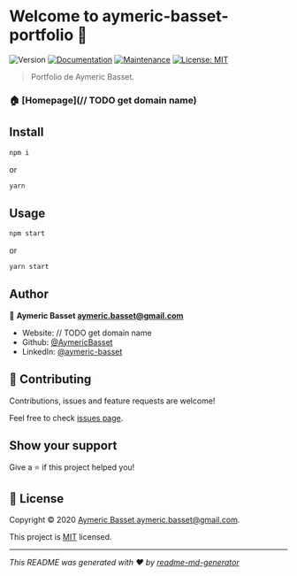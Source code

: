 # Welcome to aymeric-basset-portfolio 👋
![Version](https://img.shields.io/badge/version-0.2.0-blue.svg?cacheSeconds=2592000)
[![Documentation](https://img.shields.io/badge/documentation-yes-brightgreen.svg)](https://github.com/AymericBasset/portfolio_dev#readme)
[![Maintenance](https://img.shields.io/badge/Maintained%3F-yes-green.svg)](https://github.com/AymericBasset/portfolio_dev/graphs/commit-activity)
[![License: MIT](https://img.shields.io/github/license/AymericBasset/aymeric-basset-portfolio)](https://github.com/AymericBasset/portfolio_dev/blob/master/LICENSE)

> Portfolio de Aymeric Basset.

### 🏠 [Homepage](// TODO get domain name)

## Install

```sh
npm i
```

or

```sh
yarn
```

## Usage

```sh
npm start
```

or

```sh
yarn start
```

## Author

👤 **Aymeric Basset <aymeric.basset@gmail.com>**

* Website: // TODO get domain name
* Github: [@AymericBasset](https://github.com/AymericBasset)
* LinkedIn: [@aymeric-basset](https://linkedin.com/in/aymeric-basset)

## 🤝 Contributing

Contributions, issues and feature requests are welcome!

Feel free to check [issues page](https://github.com/AymericBasset/portfolio_dev/issues).

## Show your support

Give a ⭐️ if this project helped you!


## 📝 License

Copyright © 2020 [Aymeric Basset <aymeric.basset@gmail.com>](https://github.com/AymericBasset).

This project is [MIT](https://github.com/AymericBasset/portfolio_dev/LICENSE) licensed.

***
_This README was generated with ❤️ by [readme-md-generator](https://github.com/kefranabg/readme-md-generator)_